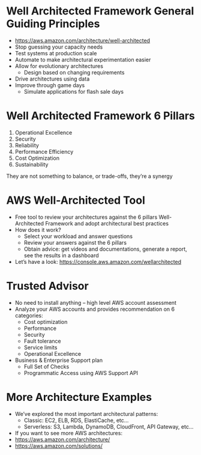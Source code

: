 # Well Architected Framework General Guiding Principles

- https://aws.amazon.com/architecture/well-architected
- Stop guessing your capacity needs
- Test systems at production scale
- Automate to make architectural experimentation easier
- Allow for evolutionary architectures
  - Design based on changing requirements
- Drive architectures using data
- Improve through game days
  - Simulate applications for flash sale days

# Well Architected Framework 6 Pillars

1. Operational Excellence
2. Security
3. Reliability
4. Performance Efficiency
5. Cost Optimization
6. Sustainability

They are not something to balance, or trade-offs, they’re a synergy

# AWS Well-Architected Tool

- Free tool to review your architectures against the 6 pillars Well-Architected Framework and adopt architectural best practices
- How does it work?
  - Select your workload and answer questions
  - Review your answers against the 6 pillars
  - Obtain advice: get videos and documentations, generate a report, see the results in a dashboard
- Let’s have a look: https://console.aws.amazon.com/wellarchitected

# Trusted Advisor

- No need to install anything – high level AWS account assessment
- Analyze your AWS accounts and provides recommendation on 6 categories:
  - Cost optimization
  - Performance
  - Security
  - Fault tolerance
  - Service limits
  - Operational Excellence
- Business & Enterprise Support plan
  - Full Set of Checks
  - Programmatic Access using AWS Support API

# More Architecture Examples

- We’ve explored the most important architectural patterns:
  - Classic: EC2, ELB, RDS, ElastiCache, etc…
  - Serverless: S3, Lambda, DynamoDB, CloudFront, API Gateway, etc…
- If you want to see more AWS architectures:
- https://aws.amazon.com/architecture/
- https://aws.amazon.com/solutions/
